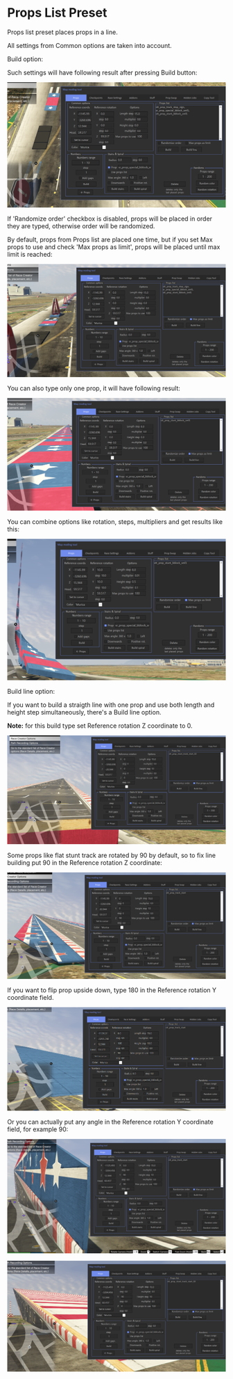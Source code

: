 # Props List Preset

Props list preset places props in a line.

All settings from Common options are taken into account.

Build option:

Such settings will have following result after pressing Build button:
 
![Img1](/assets/images/props/img22.png)

If 'Randomize order' checkbox is disabled, props will be placed in order they are typed, otherwise order will be randomized.

By default, props from Props list are placed one time, but if you set Max props to use and check 'Max props as limit', props will be placed until max limit is reached:

![Img2](/assets/images/props/img23.png)

You can also type only one prop, it will have following result:

![Img3](/assets/images/props/img24.png)

You can combine options like rotation, steps, multipliers and get results like this:

![Img4](/assets/images/props/img25.png)

Build line option:

If you want to build a straigth line with one prop and use both length and height step simultaneously, there's a Build line option.

**Note:** for this build type set Reference rotation Z coordinate to 0.

![Img5](/assets/images/props/img26.png)

Some props like flat stunt track are rotated by 90 by default, so to fix line building put 90 in the Reference rotation Z coordinate:

![Img6](/assets/images/props/img27.png)

If you want to flip prop upside down, type 180 in the Reference rotation Y coordinate field.

![Img7](/assets/images/props/img28.png)

Or you can actually put any angle in the Reference rotation Y coordinate field, for example 90:

![Img8](/assets/images/props/img29.png)

![Img9](/assets/images/props/img30.png)